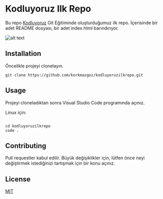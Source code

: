 # Kodluyoruz Ilk Repo

Bu repo [Kodluyoruz](https://www.kodluyoruz.org/) Git Eğitiminde oluşturduğumuz ilk repo. İçerisinde bir adet README dosyası, bir adet index.html barındırıyor.

![alt text](http://img.jpg)

## Installation

Öncelikle projeyi clonelayın. 

`git clone https://github.com/korkmazgoz/kodluyoruzilkrepo.git`

## Usage 

Projeyi cloneladıktan sonra Visual Studio Code programında açınız.

Linux için:

```

cd kodluyoruzilkrepo 
code .

```


## Contributing

Pull requestler kabul edilir. Büyük değişiklikler için, lütfen önce neyi değiştirmek 
istediğinizi tartışmak için bir konu açınız.

## License

[MIT](https://choosealicense.com/licenses/mit/)